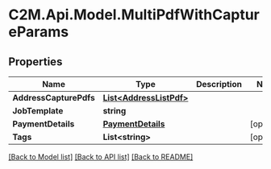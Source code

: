 # C2M.Api.Model.MultiPdfWithCaptureParams

## Properties

Name | Type | Description | Notes
------------ | ------------- | ------------- | -------------
**AddressCapturePdfs** | [**List&lt;AddressListPdf&gt;**](AddressListPdf.md) |  | 
**JobTemplate** | **string** |  | 
**PaymentDetails** | [**PaymentDetails**](PaymentDetails.md) |  | [optional] 
**Tags** | **List&lt;string&gt;** |  | [optional] 

[[Back to Model list]](../../README.md#documentation-for-models) [[Back to API list]](../../README.md#documentation-for-api-endpoints) [[Back to README]](../../README.md)

